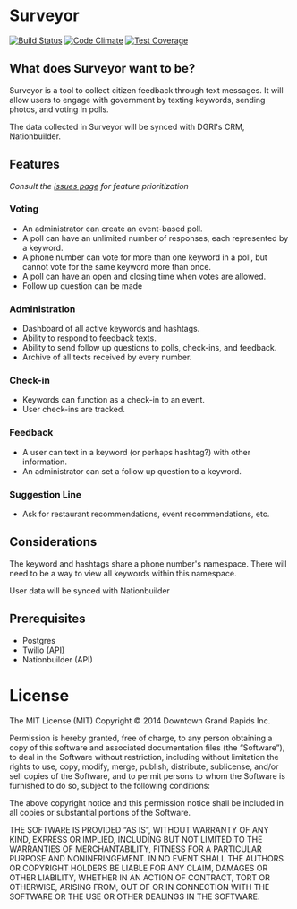 # Surveyor

[![Build Status](https://img.shields.io/travis/downtowngr/surveyor/master.svg?style=flat-square)](https://travis-ci.org/downtowngr/surveyor)
[![Code Climate](http://img.shields.io/codeclimate/github/downtowngr/surveyor.svg?style=flat-square)](https://codeclimate.com/github/downtowngr/surveyor)
[![Test Coverage](http://img.shields.io/codeclimate/coverage/github/downtowngr/surveyor.svg?style=flat-square)](https://codeclimate.com/github/downtowngr/surveyor)

## What does Surveyor want to be?

Surveyor is a tool to collect citizen feedback through text messages. It will allow users to engage with government by texting keywords, sending photos, and voting in polls.

The data collected in Surveyor will be synced with DGRI's CRM, Nationbuilder.

## Features
*Consult the [issues page](https://github.com/downtowngr/surveyor/issues) for feature prioritization*

### Voting
* An administrator can create an event-based poll.
* A poll can have an unlimited number of responses, each represented by a keyword.
* A phone number can vote for more than one keyword in a poll, but cannot vote for the same keyword more than once.
* A poll can have an open and closing time when votes are allowed.
* Follow up question can be made

### Administration
* Dashboard of all active keywords and hashtags.
* Ability to respond to feedback texts.
* Ability to send follow up questions to polls, check-ins, and feedback.
* Archive of all texts received by every number.

### Check-in
* Keywords can function as a check-in to an event.
* User check-ins are tracked.

### Feedback
* A user can text in a keyword (or perhaps hashtag?) with other information.
* An administrator can set a follow up question to a keyword.

### Suggestion Line
* Ask for restaurant recommendations, event recommendations, etc.

## Considerations

The keyword and hashtags share a phone number's namespace. There will need to be a way to view all keywords within this namespace.

User data will be synced with Nationbuilder

## Prerequisites

* Postgres
* Twilio (API)
* Nationbuilder (API)

# License

The MIT License (MIT)
Copyright © 2014 Downtown Grand Rapids Inc.

Permission is hereby granted, free of charge, to any person obtaining a copy of this software and associated documentation files (the “Software”), to deal in the Software without restriction, including without limitation the rights to use, copy, modify, merge, publish, distribute, sublicense, and/or sell copies of the Software, and to permit persons to whom the Software is furnished to do so, subject to the following conditions:

The above copyright notice and this permission notice shall be included in all copies or substantial portions of the Software.

THE SOFTWARE IS PROVIDED “AS IS”, WITHOUT WARRANTY OF ANY KIND, EXPRESS OR IMPLIED, INCLUDING BUT NOT LIMITED TO THE WARRANTIES OF MERCHANTABILITY, FITNESS FOR A PARTICULAR PURPOSE AND NONINFRINGEMENT. IN NO EVENT SHALL THE AUTHORS OR COPYRIGHT HOLDERS BE LIABLE FOR ANY CLAIM, DAMAGES OR OTHER LIABILITY, WHETHER IN AN ACTION OF CONTRACT, TORT OR OTHERWISE, ARISING FROM, OUT OF OR IN CONNECTION WITH THE SOFTWARE OR THE USE OR OTHER DEALINGS IN THE SOFTWARE.
